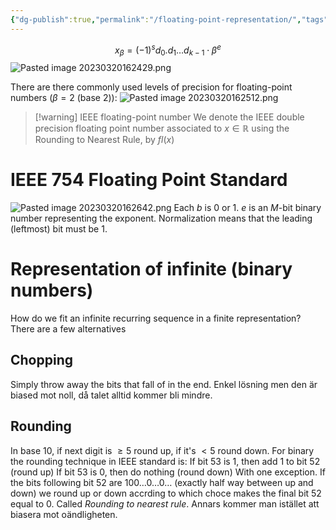 ```yaml
---
{"dg-publish":true,"permalink":"/floating-point-representation/","tags":["numeriskanalys"]}
---
```


$$
x_\beta=(-1)^{s}d_{0}.d_{1}\dots d_{k-1}\cdot\beta^{e}
$$
![Pasted image 20230320162429.png](/img/user/images/Pasted%20image%2020230320162429.png)

There are there commonly used levels of precision for floating-point numbers ($\beta=2$ (base 2)):
![Pasted image 20230320162512.png](/img/user/images/Pasted%20image%2020230320162512.png)

>[!warning] IEEE floating-point number
>We denote the IEEE double precision floating point number associated to $x\in \mathbb{R}$ using the Rounding to Nearest Rule, by $fl(x)$

# IEEE 754 Floating Point Standard
![Pasted image 20230320162642.png](/img/user/images/Pasted%20image%2020230320162642.png)
Each $b$ is 0 or 1. $e$ is an $M$-bit binary number representing the exponent. Normalization means that the leading (leftmost) bit must be 1.

# Representation of infinite (binary numbers)
How do we fit an infinite recurring sequence in a finite representation? There are a few alternatives

## Chopping
Simply throw away the bits that fall of in the end. Enkel lösning men den är biased mot noll, då talet alltid kommer bli mindre.

## Rounding
In base 10, if next digit is $\geq5$ round up, if it's $<5$ round down. For binary the rounding technique in IEEE standard is:
If bit 53 is 1, then add 1 to bit 52 (round up)
If bit 53 is 0, then do nothing (round down)
With one exception. If the bits following bit 52 are 100…0…0… (exactly half way between up and down) we round up or down accrding to which choce makes the final bit 52 equal to 0. Called *Rounding to nearest rule*. Annars kommer man istället att biasera mot oändligheten.

